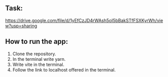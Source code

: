 ## Task:
https://drive.google.com/file/d/1yEfCzJD4rWAsh5oI5bBakSTfFSXKyrWh/view?usp=sharing

## How to run the app:
1) Clone the repository.
2) In the terminal write yarn.
3) Write vite in the terminal.
4) Follow the link to localhost offered in the terminal.